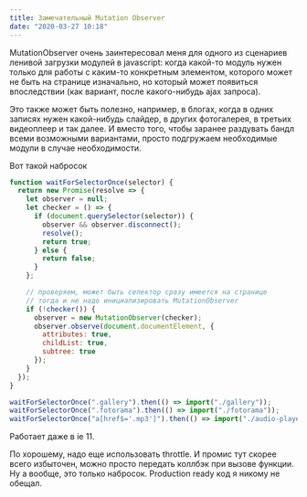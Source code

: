 ```yaml
---
title: Замечательный Mutation Observer
date: "2020-03-27 10:18"
---
```


MutationObserver очень заинтересовал меня для одного из сценариев ленивой загрузки модулей в javascript:
когда какой-то модуль нужен только для работы с каким-то конкретным элементом,
которого может не быть на странице изначально, но который может появиться впоследствии (как вариант, после какого-нибудь ajax запроса).

Это также может быть полезно, например, в блогах, когда в одних записях нужен какой-нибудь слайдер, в других фотогалерея, в третьих видеоплеер и так далее. И вместо того, чтобы заранее раздувать бандл всеми возможными вариантами, просто подгружаем необходимые модули в случае необходимости.

Вот такой набросок

```javascript
function waitForSelectorOnce(selector) {
  return new Promise(resolve => {
    let observer = null;
    let checker = () => {
      if (document.querySelector(selector)) {
        observer && observer.disconnect();
        resolve();
        return true;
      } else {
        return false;
      }
    };

    // проверяем, может быть селектор сразу имеется на странице
    // тогда и не надо инициализировать MutationObserver
    if (!checker()) {
      observer = new MutationObserver(checker);
      observer.observe(document.documentElement, {
        attributes: true,
        childList: true,
        subtree: true
      });
    }
  });
}

waitForSelectorOnce(".gallery").then(() => import("./gallery"));
waitForSelectorOnce(".fotorama").then(() => import("./fotorama"));
waitForSelectorOnce("a[href$='.mp3']").then(() => import("./audio-player"));
```

Работает даже в ie 11.

По хорошему, надо еще использовать throttle.
И промис тут скорее всего избыточен, можно просто передать коллбэк при вызове функции.
Ну а вообще, это только набросок. Production ready код я никому не обещал.
